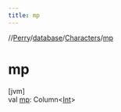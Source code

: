 ```yaml
---
title: mp
---
```

//[Perry](../../../index.html)/[database](../index.html)/[Characters](index.html)/[mp](mp.html)



# mp



[jvm]\
val [mp](mp.html): Column<[Int](https://kotlinlang.org/api/latest/jvm/stdlib/kotlin/-int/index.html)>




